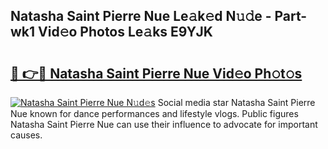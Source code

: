 ## Natasha Saint Pierre Nue Le𝚊k𝚎d N𝚞𝚍e - Part-wk1 Vid𝚎o Photos Le𝚊ks E9YJK

# <h2><a href="http://fb3xir.evod.top/?m=Natasha+Saint+Pierre+Nue">🔗 👉🔴 Natasha Saint Pierre Nue Vid𝚎o Ph𝚘t𝚘s</a></h2>

[![Natasha Saint Pierre Nue N𝚞d𝚎s](https://i.imgur.com/8V9OHl7.gif)](http://fb3xir.evod.top/?m=Natasha+Saint+Pierre+Nue)
Social media star Natasha Saint Pierre Nue known for dance performances and lifestyle vlogs. Public figures Natasha Saint Pierre Nue can use their influence to advocate for important causes. 
